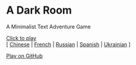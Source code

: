 A Dark Room
===========

A Minimalist Text Adventure Game

[Click to play](http://adarkroom.doublespeakgames.com/)  
[ 
  [Chinese](http://adarkroom.doublespeakgames.com/?lang=cn) |
  [French](http://adarkroom.doublespeakgames.com/?lang=fr) | 
  [Russian](http://adarkroom.doublespeakgames.com/?lang=ru) |
  [Spanish](http://adarkroom.doublespeakgames.com/?lang=es) |
  [Ukrainian](http://adarkroom.doublespeakgames.com/?lang=uk) 
]
  

[Play on GitHub](http://continuities.github.io/adarkroom)


